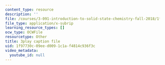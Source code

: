 ```yaml
---
content_type: resource
description: ''
file: /courses/3-091-introduction-to-solid-state-chemistry-fall-2018/1f97730c09eed0091c1af4814c936f3c_AqCz_b7VJK8.srt
file_type: application/x-subrip
learning_resource_types: []
ocw_type: OCWFile
resourcetype: Other
title: 3play caption file
uid: 1f97730c-09ee-d009-1c1a-f4814c936f3c
video_metadata:
  youtube_id: null
---
```

